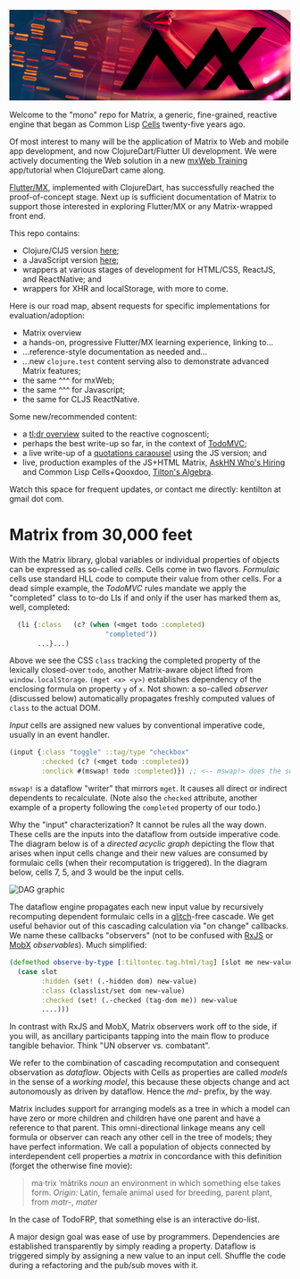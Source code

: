 ![Matrix cell culture](images/mx-banner-red.jpg)

Welcome to the "mono" repo for Matrix, a generic, fine-grained, reactive engine that began as Common Lisp [Cells](https://github.com/kennytilton/cells) twenty-five years ago.

Of most interest to many will be the application of Matrix to Web and mobile app development, and now ClojureDart/Flutter UI development. We were actively documenting the Web solution in a new [mxWeb Training](https://github.com/kennytilton/mxweb-trainer) app/tutorial when ClojureDart came along.

[Flutter/MX](https://github.com/kennytilton/flutter-mx), implemented with ClojureDart, has successfully reached the proof-of-concept stage. Next up is sufficient documentation of Matrix to support those interested in exploring Flutter/MX or any Matrix-wrapped front end.

This repo contains:
* Clojure/ClJS version [here](https://github.com/kennytilton/matrix/tree/main/cljs/matrix);
* a JavaScript version [here](https://github.com/kennytilton/matrix/tree/main/js/matrix);
* wrappers at various stages of development for HTML/CSS, ReactJS, and ReactNative; and
* wrappers for XHR and localStorage, with more to come.

Here is our road map, absent requests for specific implementations for evaluation/adoption:
* Matrix overview
* a hands-on, progressive Flutter/MX learning experience, linking to...
* ...reference-style documentation as needed and...
* ...new `clojure.test` content serving also to demonstrate advanced Matrix features;
* the same ^^^ for mxWeb;
* the same ^^^ for Javascript;
* the same for CLJS ReactNative.

Some new/recommended content:
* a [tl;dr overview](https://github.com/kennytilton/matrix/wiki/introduction) suited to the reactive cognoscenti;
* perhaps the best write-up so far, in the context of [TodoMVC](https://github.com/kennytilton/mxtodomvc);
* a live write-up of a [quotations caraousel](https://tilton.medium.com/simplejx-aweb-un-framework-e9b59c12dcff) using the JS version; and
* live, production examples of the JS+HTML Matrix, [AskHN Who's Hiring](https://kennytilton.github.io/whoishiring/) and Common Lisp Cells+Qooxdoo, [Tilton's Algebra](http://tiltontec.com/).

Watch this space for frequent updates, or contact me directly: kentilton at gmail dot com.

# Matrix from 30,000 feet
With the Matrix library, global variables or individual properties of objects can be expressed as so-called *cells*. Cells come in two flavors. *Formulaic* cells use standard HLL code to compute their value from other cells. For a dead simple example, the *TodoMVC* rules mandate we apply the "completed" class to to-do LIs if and only if the user has marked them as, well, completed:
````cljs
  (li {:class   (c? (when (<mget todo :completed)
                        "completed"))
       ...}...)
````
Above we see the CSS `class` tracking the completed property of the lexically closed-over `todo`, another Matrix-aware object lifted from `window.localStorage`. `(mget <x> <y>)` establishes dependency of the enclosing formula on property `y` of `x`. Not shown: a so-called *observer* (discussed below) automatically propagates freshly computed values of `class` to the actual DOM.
                      
*Input* cells are assigned new values by conventional imperative code, usually in an event handler.
````cljs
(input {:class "toggle" ::tag/type "checkbox"
        :checked (c? (<mget todo :completed))
        :onclick #(mswap! todo :completed)}) ;; <-- mswap!> does the swap and then triggers dataflow to dependents
````
`mswap!` is a dataflow "writer" that mirrors `mget`. It causes all direct or indirect dependents to recalculate. (Note also the `checked` attribute, another example of a property following the `completed` property of our todo.)

Why the "input" characterization? It cannot be rules all the way down. These cells are the inputs into the dataflow from outside imperative code. The diagram below is of a *directed acyclic graph* depicting the flow that arises when input cells change and their new values are consumed by formulaic cells (when their recomputation is triggered). In the diagram below, cells 7, 5, and 3 would be the input cells.

![DAG graphic](https://github.com/kennytilton/matrix/blob/main/cljs/matrix/resources/Directed_acyclic_graph.png?raw=true) 

The dataflow engine propagates each new input value by recursively recomputing dependent formulaic cells in a [glitch](https://en.wikipedia.org/wiki/Reactive_programming#Glitches)-free cascade. We get useful behavior out of this cascading calculation via "on change" callbacks. We name these callbacks "observers" (not to be confused with [RxJS](http://reactivex.io/rxjs/) or [MobX](https://github.com/mobxjs/mobx/blob/master/README.md) *observables*). Much simplified:
````cljs
(defmethod observe-by-type [:tiltontec.tag.html/tag] [slot me new-value prior-value _]
  (case slot
        :hidden (set! (.-hidden dom) new-value)
        :class (classlist/set dom new-value)
        :checked (set! (.-checked (tag-dom me)) new-value
        ....)))
````
In contrast with RxJS and MobX, Matrix observers work off to the side, if you will, as ancillary participants tapping into the main flow to produce tangible behavior. Think "UN observer vs. combatant". 

We refer to the combination of cascading recomputation and consequent observation as *dataflow*. Objects with Cells as properties are called *models* in the sense of a *working model*, this because these objects change and act autonomously as driven by dataflow. Hence the *md-* prefix, by the way.

Matrix includes support for arranging models as a tree in which a model can have zero or more children and children have one parent and have a reference to that parent. This omni-directional linkage means any cell formula or observer can reach any other cell in the tree of models; they have perfect information. We call a population of objects connected by interdependent cell properties a *matrix* in concordance with this definition (forget the otherwise fine movie): 

> ma·trix ˈmātriks *noun* an environment in which something else takes form. *Origin:* Latin, female animal used for breeding, parent plant, from *matr-*, *mater*

In the case of TodoFRP, that something else is an interactive do-list. 

A major design goal was ease of use by programmers. Dependencies are established transparently by simply reading a property. Dataflow is triggered simply by assigning a new value to an input cell. Shuffle the code during a refactoring and the pub/sub moves with it. 
